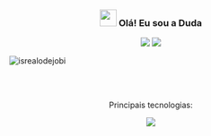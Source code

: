 <h3 align="center"><img src = "https://raw.githubusercontent.com/MartinHeinz/MartinHeinz/master/wave.gif" width = 30px> Olá! Eu sou a Duda</h3>

<div align="center">
  <a href="mailto:informaticaeduarda@gmail.com" target="_blank"><img src="https://img.shields.io/badge/Gmail-D14836?style=for-the-badge&logo=gmail&logoColor=white"/></a>
  <a href="https://www.linkedin.com/in/eduarda-emilli-52b60018b/ target="_blank"><img src="https://img.shields.io/badge/LinkedIn-0077B5?style=for-the-badge&logo=linkedin&logoColor=white"/></a>
</div>

<p align="left"> <img src="https://komarev.com/ghpvc/?username=eduarda-emilli&label=Profile%20views&color=0e75b6&style=flat" alt="isrealodejobi" />
</p>

<br><br>

<p align="center">Principais tecnologias:</p>
<p align="center">
  <a href="https://skillicons.dev">
    <img src="https://skillicons.dev/icons?i=react,js,html,css"/>
  </a>
</p>
